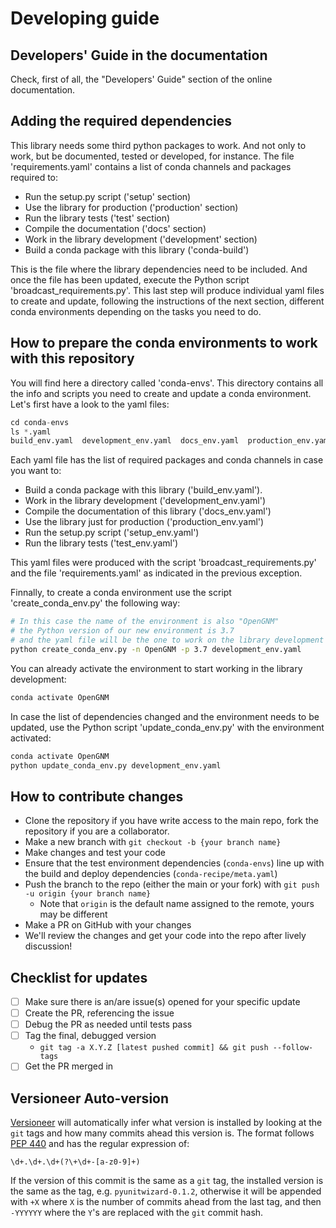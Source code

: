 # Developing guide

## Developers' Guide in the documentation

Check, first of all, the "Developers' Guide" section of the online documentation.

## Adding the required dependencies

This library needs some third python packages to work. And not only to work, but be documented,
tested or developed, for instance. The file 'requirements.yaml' contains a list of conda
channels and packages required to:

- Run the setup.py script ('setup' section)
- Use the library for production ('production' section)
- Run the library tests ('test' section)
- Compile the documentation ('docs' section)
- Work in the library development ('development' section)
- Build a conda package with this library ('conda-build')

This is the file where the library dependencies need to be included. And once the file has been
updated, execute the Python script 'broadcast\_requirements.py'. This last step will produce
individual yaml files to create and update, following the instructions of the next section, different conda
environments depending on the tasks you need to do.

## How to prepare the conda environments to work with this repository

You will find here a directory called 'conda-envs'. This directory contains all the info and
scripts you need to create and update a conda environment. Let's first have a look to the yaml
files:

```python
cd conda-envs
ls *.yaml
build_env.yaml  development_env.yaml  docs_env.yaml  production_env.yaml  setup_env.yaml  test_env.yaml
```

Each yaml file has the list of required packages and conda channels in case you want to:
- Build a conda package with this library ('build_env.yaml').
- Work in the library development ('development_env.yaml')
- Compile the documentation of this library ('docs_env.yaml')
- Use the library just for production ('production_env.yaml')
- Run the setup.py script ('setup_env.yaml')
- Run the library tests ('test_env.yaml')

This yaml files were produced with the script 'broadcast_requirements.py' and the file
'requirements.yaml' as indicated in the previous exception.

Finnally, to create a conda environment use the script 'create_conda_env.py' the following way:

```bash
# In this case the name of the environment is also "OpenGNM"
# the Python version of our new environment is 3.7
# and the yaml file will be the one to work on the library development
python create_conda_env.py -n OpenGNM -p 3.7 development_env.yaml
```

You can already activate the environment to start working in the library development:

```bash
conda activate OpenGNM
```

In case the list of dependencies changed and the environment needs to be updated, use the Python
script 'update_conda_env.py' with the environment activated:

```bash
conda activate OpenGNM
python update_conda_env.py development_env.yaml
```

## How to contribute changes
- Clone the repository if you have write access to the main repo, fork the repository if you are a collaborator.
- Make a new branch with `git checkout -b {your branch name}`
- Make changes and test your code
- Ensure that the test environment dependencies (`conda-envs`) line up with the build and deploy dependencies (`conda-recipe/meta.yaml`)
- Push the branch to the repo (either the main or your fork) with `git push -u origin {your branch name}`
  * Note that `origin` is the default name assigned to the remote, yours may be different
- Make a PR on GitHub with your changes
- We'll review the changes and get your code into the repo after lively discussion!

## Checklist for updates
- [ ] Make sure there is an/are issue(s) opened for your specific update
- [ ] Create the PR, referencing the issue
- [ ] Debug the PR as needed until tests pass
- [ ] Tag the final, debugged version 
   *  `git tag -a X.Y.Z [latest pushed commit] && git push --follow-tags`
- [ ] Get the PR merged in

## Versioneer Auto-version
[Versioneer](https://github.com/warner/python-versioneer) will automatically infer what version 
is installed by looking at the `git` tags and how many commits ahead this version is. The format follows 
[PEP 440](https://www.python.org/dev/peps/pep-0440/) and has the regular expression of:
```regexp
\d+.\d+.\d+(?\+\d+-[a-z0-9]+)
```
If the version of this commit is the same as a `git` tag, the installed version is the same as the tag, 
e.g. `pyunitwizard-0.1.2`, otherwise it will be appended with `+X` where `X` is the number of commits 
ahead from the last tag, and then `-YYYYYY` where the `Y`'s are replaced with the `git` commit hash.
